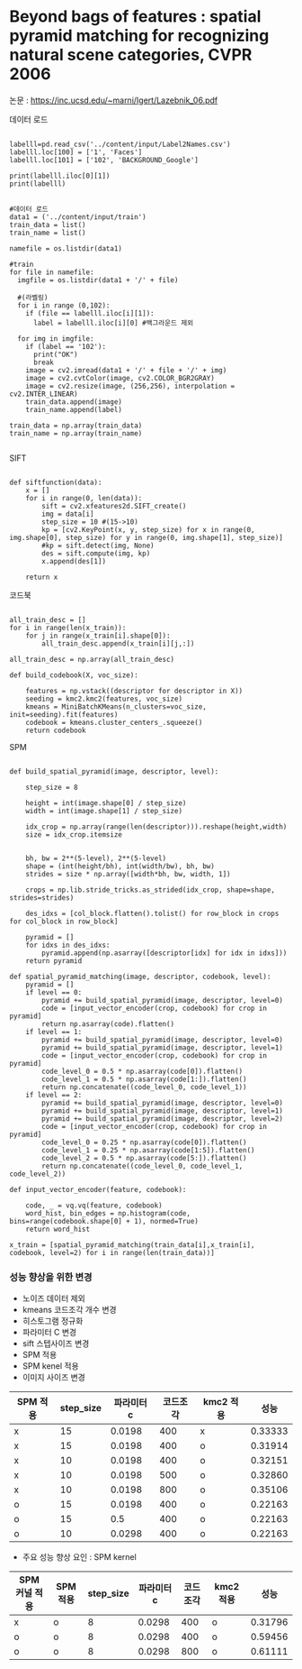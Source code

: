 
# Beyond bags of features : spatial pyramid matching for recognizing natural scene categories, CVPR 2006

논문 : https://inc.ucsd.edu/~marni/Igert/Lazebnik_06.pdf

데이터 로드
<pre><code>
labelll=pd.read_csv('../content/input/Label2Names.csv')
labelll.loc[100] = ['1', 'Faces']
labelll.loc[101] = ['102', 'BACKGROUND_Google']

print(labelll.iloc[0][1])
print(labelll)
</code></pre>
<pre><code>
#데이터 로드
data1 = ('../content/input/train')
train_data = list()
train_name = list()

namefile = os.listdir(data1)

#train
for file in namefile:
  imgfile = os.listdir(data1 + '/' + file)
  
  #(라벨링)
  for i in range (0,102):
    if (file == labelll.iloc[i][1]):
      label = labelll.iloc[i][0] #백그라운드 제외

  for img in imgfile:
    if (label == '102'):
      print("OK")
      break
    image = cv2.imread(data1 + '/' + file + '/' + img)
    image = cv2.cvtColor(image, cv2.COLOR_BGR2GRAY)
    image = cv2.resize(image, (256,256), interpolation = cv2.INTER_LINEAR)
    train_data.append(image)
    train_name.append(label)

train_data = np.array(train_data)
train_name = np.array(train_name)

</pre></code>

SIFT
<pre><code>
def siftfunction(data):
    x = []
    for i in range(0, len(data)):
        sift = cv2.xfeatures2d.SIFT_create()
        img = data[i]
        step_size = 10 #(15->10)
        kp = [cv2.KeyPoint(x, y, step_size) for x in range(0, img.shape[0], step_size) for y in range(0, img.shape[1], step_size)]
        #kp = sift.detect(img, None)
        des = sift.compute(img, kp)
        x.append(des[1])
        
    return x
</pre></code>

코드북
<pre><code>
all_train_desc = []
for i in range(len(x_train)):
    for j in range(x_train[i].shape[0]):
        all_train_desc.append(x_train[i][j,:])

all_train_desc = np.array(all_train_desc)

def build_codebook(X, voc_size):
   
    features = np.vstack((descriptor for descriptor in X))
    seeding = kmc2.kmc2(features, voc_size)
    kmeans = MiniBatchKMeans(n_clusters=voc_size, init=seeding).fit(features)
    codebook = kmeans.cluster_centers_.squeeze()
    return codebook
</pre></code>

SPM
<pre><code>
def build_spatial_pyramid(image, descriptor, level):
  
    step_size = 8
   
    height = int(image.shape[0] / step_size)
    width = int(image.shape[1] / step_size)

    idx_crop = np.array(range(len(descriptor))).reshape(height,width)
    size = idx_crop.itemsize

   
    bh, bw = 2**(5-level), 2**(5-level)
    shape = (int(height/bh), int(width/bw), bh, bw)
    strides = size * np.array([width*bh, bw, width, 1])

    crops = np.lib.stride_tricks.as_strided(idx_crop, shape=shape, strides=strides)

    des_idxs = [col_block.flatten().tolist() for row_block in crops for col_block in row_block]

    pyramid = []
    for idxs in des_idxs:
        pyramid.append(np.asarray([descriptor[idx] for idx in idxs]))
    return pyramid

def spatial_pyramid_matching(image, descriptor, codebook, level):
    pyramid = []
    if level == 0:
        pyramid += build_spatial_pyramid(image, descriptor, level=0)
        code = [input_vector_encoder(crop, codebook) for crop in pyramid]
        return np.asarray(code).flatten()
    if level == 1:
        pyramid += build_spatial_pyramid(image, descriptor, level=0)
        pyramid += build_spatial_pyramid(image, descriptor, level=1)
        code = [input_vector_encoder(crop, codebook) for crop in pyramid]
        code_level_0 = 0.5 * np.asarray(code[0]).flatten()
        code_level_1 = 0.5 * np.asarray(code[1:]).flatten()
        return np.concatenate((code_level_0, code_level_1))
    if level == 2:
        pyramid += build_spatial_pyramid(image, descriptor, level=0)
        pyramid += build_spatial_pyramid(image, descriptor, level=1)
        pyramid += build_spatial_pyramid(image, descriptor, level=2)
        code = [input_vector_encoder(crop, codebook) for crop in pyramid]
        code_level_0 = 0.25 * np.asarray(code[0]).flatten()
        code_level_1 = 0.25 * np.asarray(code[1:5]).flatten()
        code_level_2 = 0.5 * np.asarray(code[5:]).flatten()
        return np.concatenate((code_level_0, code_level_1, code_level_2))

def input_vector_encoder(feature, codebook):
   
    code, _ = vq.vq(feature, codebook)
    word_hist, bin_edges = np.histogram(code, bins=range(codebook.shape[0] + 1), normed=True)
    return word_hist
    
x_train = [spatial_pyramid_matching(train_data[i],x_train[i], codebook, level=2) for i in range(len(train_data))]
</pre></code>


### 성능 향상을 위한 변경
- 노이즈 데이터 제외
- kmeans 코드조각 개수 변경
- 히스토그램 정규화
- 파라미터 C 변경
- sift 스텝사이즈 변경
- SPM 적용
- SPM kenel 적용
- 이미지 사이즈 변경

|SPM 적용| step_size | 파라미터 c | 코드조각 | kmc2 적용 | 성능 |
| --- | --- |--- |--- |--- |--- |
|x  | 15 | 0.0198 | 400 |   x |0.33333|
|x  | 15 | 0.0198 | 400 |   o |0.31914|
| x | 10 | 0.0198 | 400 |o  | 0.32151 |
| x | 10 | 0.0198 | 500 | o | 0.32860 |
| x | 10 | 0.0198 | 800 | o | 0.35106 |
| o | 15 | 0.0198 | 400 |   o |0.22163|
| o | 15 | 0.5 |400  |  o |0.22163|
| o | 10 | 0.0298 |400  |  o |0.22163|


- 주요 성능 향상 요인 : SPM kernel

|SPM 커널 적용|SPM 적용| step_size | 파라미터 c | 코드조각 | kmc2 적용 | 성능 |
| --- | --- |--- |--- |--- |--- |--- |
| x | o | 8 | 0.0298 | 400 | o |0.31796|
| o | o | 8| 0.0298 |400  |  o |0.59456|
| o | o | 8 | 0.0298 | 800 | o |0.61111|
